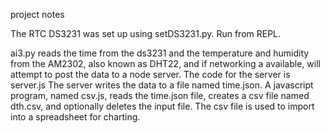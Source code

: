 project notes

The RTC DS3231 was set up using setDS3231.py. Run from REPL.

ai3.py reads the time from the ds3231 and the temperature  and humidity 
from the AM2302, also known as DHT22, and if networking a available, will
attempt to post the data to a node server.  The code for the server is server.js
The server writes the data to a file named time.json.
A javascript program, named csv.js, reads the time.json file, creates a csv file named 
dth.csv, and optionally deletes the input file. The csv file is used to import into a spreadsheet for charting.